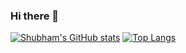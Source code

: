 ### Hi there 👋

<!--
**ShubhamGururani/ShubhamGururani** is a ✨ _special_ ✨ repository because its `README.md` (this file) appears on your GitHub profile.

Here are some ideas to get you started:

- 🔭 I’m currently working on ...
- 🌱 I’m currently learning ...
- 👯 I’m looking to collaborate on ...
- 🤔 I’m looking for help with ...
- 💬 Ask me about ...
- 📫 How to reach me: ...
- 😄 Pronouns: ...
- ⚡ Fun fact: ...

-->
[![Shubham's GitHub stats](https://github-readme-stats.vercel.app/api?username=ShubhamGururani)](https://github.com/ShubhamGururani/github-readme-stats)
[![Top Langs](https://github-readme-stats.vercel.app/api/top-langs/?username=ShubhamGururani&layout=compact)](https://github.com/ShubhamGururani/github-readme-stats)
